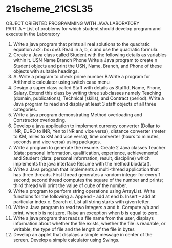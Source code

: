 # 21scheme_21CSL35
OBJECT ORIENTED PROGRAMMING WITH JAVA LABORATORY<br>
PART A – List of problems for which student should develop program and execute in the Laboratory<br>
<ol>
  <li>Write a java program that prints all real solutions to the quadratic equation
ax2+bx+c=0. Read in a, b, c and use the quadratic formula.</li>
  <li>Create a Java class called Student with the following details as variables within it.
USN
Name
Branch
Phone
Write a Java program to create n Student objects and print the USN, Name, Branch, and Phone
of these objects with suitable headings.</li>
   <li>A. Write a program to check prime number
B.Write a program for Arithmetic calculator using switch case menu</li>
  <li>Design a super class called Staff with details as StaffId, Name, Phone, Salary. Extend this class
by writing three subclasses namely Teaching (domain, publications), Technical (skills), and
Contract (period). Write a Java program to read and display at least 3 staff objects of all three
categories.</li>
  <li> Write a java program demonstrating Method overloading and Constructor
overloading.</li>
  <li> Develop a java application to implement currency converter (Dollar to INR, EURO to
INR, Yen to INR and vice versa), distance converter (meter to KM, miles to KM and vice versa),
time converter (hours to minutes, seconds and vice versa) using packages.</li>
   <li>Write a program to generate the resume. Create 2 Java classes Teacher (data:
personal information, qualification, experience, achievements) and Student (data: personal
information, result, discipline) which implements the java interface Resume with the method
biodata().</li>
  <li> Write a Java program that implements a multi-thread application that has three
threads. First thread generates a random integer for every 1 second; second thread computes
the square of the number and prints; third thread will print the value of cube of the number.</li>
  <li>Write a program to perform string operations using ArrayList. Write functions for
the following a. Append - add at end b. Insert – add at particular index c. Search d. List all
string starts with given letter.</li>
  <li>Write a Java program to read two integers a and b. Compute a/b and print, when b
is not zero. Raise an exception when b is equal to zero.</li>
   <li>Write a java program that reads a file name from the user, displays information about
whether the file exists, whether the file is readable, or writable, the type of file and the length
of the file in bytes</li>
  <li>Develop an applet that displays a simple message in center of the screen.
Develop a simple calculator using Swings.</li>
</ol>
